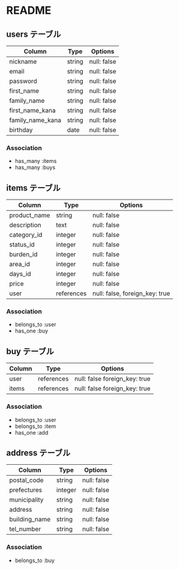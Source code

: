 # README

## users テーブル

| Column           | Type   | Options     |
| ---------------- | ------ | ----------- |
| nickname         | string | null: false |
| email            | string | null: false |
| password         | string | null: false |
| first_name       | string | null: false |
| family_name      | string | null: false |
| first_name_kana  | string | null: false |
| family_name_kana | string | null: false |
| birthday         | date   | null: false |

### Association

- has_many :items
- has_many :buys

## items テーブル

| Column      | Type        | Options                        |
| ----------- | ----------- | ------------------------------ |
| product_name| string      | null: false                    |
| description | text        | null: false                    |
| category_id | integer     | null: false                    |
| status_id   | integer     | null: false                    |
| burden_id   | integer     | null: false                    |
| area_id     | integer     | null: false                    |
| days_id     | integer     | null: false                    |
| price       | integer     | null: false                    |
| user        | references  | null: false, foreign_key: true |

### Association

- belongs_to :user
- has_one :buy

## buy テーブル

| Column      | Type        | Options                       |
| ----------- | ----------- | ----------------------------- |
| user        | references  | null: false foreign_key: true |
| items       | references  | null: false foreign_key: true |

### Association

- belongs_to :user
- belongs_to :item
- has_one :add

## address テーブル
| Column        | Type        | Options                       |
| ------------- | ----------- | ----------------------------- |
| postal_code   | string      | null: false                   |
| prefectures   | integer     | null: false                   |
| municipality  | string      | null: false                   |
| address       | string      | null: false                   |
| building_name | string      | null: false                   |
| tel_number    | string      | null: false                   |

### Association

- belongs_to :buy